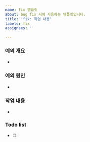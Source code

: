 ```yaml
---
name: fix 템플릿
about: bug fix 시에 사용하는 템플릿입니다.
title: 'fix: 작업 내용'
labels: fix
assignees: ''

---
```


### 예외 개요
- 

### 예외 원인
- 

### 작업 내용
- 

### Todo list
- [ ]
